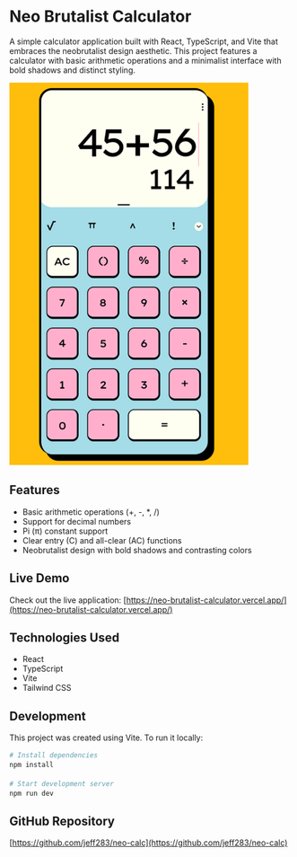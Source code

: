 # Neo Brutalist Calculator

A simple calculator application built with React, TypeScript, and Vite that embraces the neobrutalist design aesthetic. This project features a calculator with basic arithmetic operations and a minimalist interface with bold shadows and distinct styling.

![Calculator Screenshot](public/og_image.png)

## Features

- Basic arithmetic operations (+, -, *, /)
- Support for decimal numbers
- Pi (π) constant support
- Clear entry (C) and all-clear (AC) functions
- Neobrutalist design with bold shadows and contrasting colors

## Live Demo

Check out the live application: [https://neo-brutalist-calculator.vercel.app/](https://neo-brutalist-calculator.vercel.app/)

## Technologies Used

- React
- TypeScript
- Vite
- Tailwind CSS

## Development

This project was created using Vite. To run it locally:

```bash
# Install dependencies
npm install

# Start development server
npm run dev
```

## GitHub Repository

[https://github.com/jeff283/neo-calc](https://github.com/jeff283/neo-calc)
